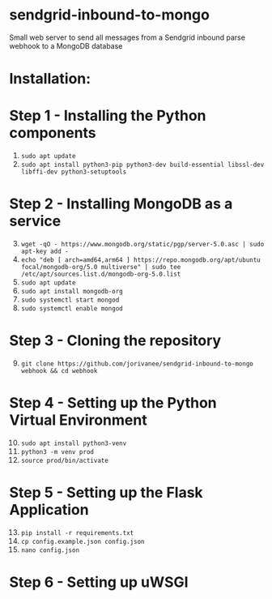 # sendgrid-inbound-to-mongo
Small web server to send all messages from a Sendgrid inbound parse webhook to a MongoDB database


# Installation:

# Step 1 - Installing the Python components
1. `sudo apt update`
2. `sudo apt install python3-pip python3-dev build-essential libssl-dev libffi-dev python3-setuptools`
   
# Step 2 - Installing MongoDB as a service
3. `wget -qO - https://www.mongodb.org/static/pgp/server-5.0.asc | sudo apt-key add -`
4. `echo "deb [ arch=amd64,arm64 ] https://repo.mongodb.org/apt/ubuntu focal/mongodb-org/5.0 multiverse" | sudo tee /etc/apt/sources.list.d/mongodb-org-5.0.list`
5. `sudo apt update`
6. `sudo apt install mongodb-org`
7. `sudo systemctl start mongod`
8. `sudo systemctl enable mongod`
# Step 3 - Cloning the repository
9. `git clone https://github.com/jorivanee/sendgrid-inbound-to-mongo webhook && cd webhook`

# Step 4 - Setting up the Python Virtual Environment
10. `sudo apt install python3-venv`
11. `python3 -m venv prod`
12. `source prod/bin/activate`

# Step 5 - Setting up the Flask Application
13. `pip install -r requirements.txt`
14. `cp config.example.json config.json`
15. `nano config.json`

# Step 6 - Setting up uWSGI